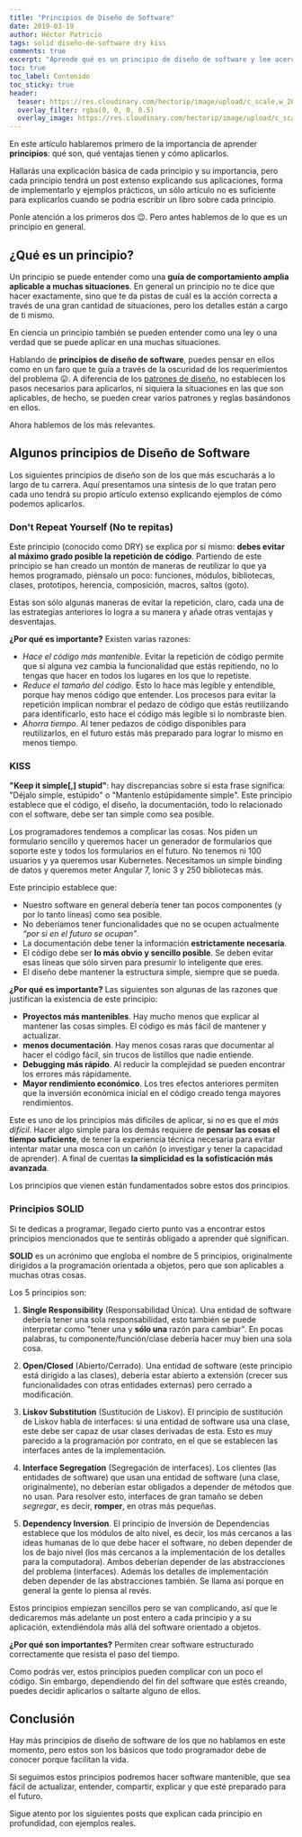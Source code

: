 ```yaml
---
title: "Principios de Diseño de Software"
date: 2019-03-19
author: Héctor Patricio
tags: solid diseño-de-software dry kiss
comments: true
excerpt: "Aprende qué es un principio de diseño de software y lee acerca de los más importantes."
toc: true
toc_label: Contenido
toc_sticky: true
header:
  teaser: https://res.cloudinary.com/hectorip/image/upload/c_scale,w_200/v1552951011/evgeni-tcherkasski-974328-unsplash_kqnoni.jpg
  overlay_filter: rgba(0, 0, 0, 0.5)
  overlay_image: https://res.cloudinary.com/hectorip/image/upload/c_scale,w_1440/v1552951011/evgeni-tcherkasski-974328-unsplash_kqnoni.jpg
---
```


En este artículo hablaremos primero de la importancia de aprender **principios**: qué son, qué ventajas tienen y cómo aplicarlos.

Hallarás una explicación básica de cada principio y su importancia, pero cada principio tendrá un post extenso explicando sus aplicaciones, forma de implementarlo y ejemplos prácticos, un sólo artículo no es suficiente para explicarlos cuando se podría escribir un libro sobre cada principio.

Ponle atención a los primeros dos 😉. Pero antes hablemos de lo que es un principio en general.

## ¿Qué es un principio?

Un principio se puede entender como una **guía de comportamiento amplia aplicable a muchas situaciones**. En general un principio no te dice que hacer exactamente, sino que te da pistas de cuál es la acción correcta a través de una gran cantidad de situaciones, pero los detalles están a cargo de ti mismo.

En ciencia un principio también se pueden entender como una ley o una verdad que se puede aplicar en una muchas situaciones.

Hablando de **principios de diseño de software**, puedes pensar en ellos como en un faro que te guía a través de la oscuridad de los requerimientos del problema 😛. A diferencia de los [patrones de diseño](/2019/02/23/patrones-de-diseno-que-son-y-cuando-usarlos), no establecen los pasos necesarios para aplicarlos, ni siquiera la situaciones en las que son aplicables, de hecho, se pueden crear varios patrones y reglas basándonos en ellos.

Ahora hablemos de los más relevantes.

## Algunos principios de Diseño de Software

Los siguientes principios de diseño son de los que más escucharás a lo largo de tu carrera. Aquí presentamos una síntesis de lo que tratan pero cada uno tendrá su propio artículo extenso explicando ejemplos de cómo podemos aplicarlos.

### Don't Repeat Yourself (No te repitas)

Este principio (conocido como DRY) se explica por sí mismo: **debes evitar al máximo grado posible la repetición de código**. Partiendo de este principio se han creado un montón de maneras de reutilizar lo que ya hemos programado, piénsalo un poco: funciones, módulos, bibliotecas, clases, prototipos, herencia, composición, macros, saltos (goto).

Estas son sólo algunas maneras de evitar la repetición, claro, cada una de las estrategias anteriores lo logra a su manera y añade otras ventajas y desventajas.

**¿Por qué es importante?** Existen varias razones:

* *Hace el código más mantenible*. Evitar la repetición de código permite que si alguna vez cambia la funcionalidad que estás repitiendo, no lo tengas que hacer en todos los lugares en los que lo repetiste.
* *Reduce el tamaño del código*. Esto lo hace más legible y entendible, porque hay menos código que entender. Los procesos para evitar la repetición implican nombrar el pedazo de código que estás reutilizando para identificarlo, esto hace el código más legible si lo nombraste bien.
* *Ahorra tiempo*. Al tener pedazos de código disponibles para reutilizarlos, en el futuro estás más preparado para lograr lo mismo en menos tiempo.

### KISS

**"Keep it simple[,] stupid"**: hay discrepancias sobre si esta frase significa: "Déjalo simple, estúpido" o "Mantenlo estúpidamente simple". Este principio establece que el código, el diseño, la documentación, todo lo relacionado con el software, debe ser tan simple como sea posible.

Los programadores tendemos a complicar las cosas. Nos piden un formulario sencillo y queremos hacer un generador de formularios que soporte este y todos los formularios en el futuro. No tenemos ni 100 usuarios y ya queremos usar Kubernetes. Necesitamos un simple binding de datos y queremos meter Angular 7, Ionic 3 y 250 bibliotecas más.

Este principio establece que:

* Nuestro software en general debería tener tan pocos componentes (y por lo tanto líneas) como sea posible.
* No deberíamos tener funcionalidades que no se ocupen actualmente *“por si en el futuro se ocupan”*.
* La documentación debe tener la información **estrictamente necesaria**.
* El código debe ser **lo más obvio y sencillo posible**. Se deben evitar esas líneas que sólo sirven para presumir lo inteligente que eres.
* El diseño debe mantener la estructura simple, siempre que se pueda.

**¿Por qué es importante?** Las siguientes son algunas de las razones que justifican la existencia de este principio:

* **Proyectos más mantenibles**. Hay mucho menos que explicar al mantener las cosas simples. El código es más fácil de mantener y actualizar.
* **menos documentación**. Hay menos cosas raras que documentar al hacer el código fácil, sin trucos de listillos que nadie entiende.
* **Debugging más rápido**. Al reducir la complejidad se pueden encontrar los errores más rápidamente.
* **Mayor rendimiento económico**. Los tres efectos anteriores permiten que la inversión económica inicial en el código creado tenga mayores rendimientos.

Este es uno de los principios más difíciles de aplicar, si no es que el *más difícil*. Hacer algo simple para los demás requiere de **pensar las cosas el tiempo suficiente**, de tener la experiencia técnica necesaria para evitar intentar matar una mosca con un cañón (o investigar y tener la capacidad de aprender). A final de cuentas **la simplicidad es la sofisticación más avanzada**.

Los principios que vienen están fundamentados sobre estos dos principios.

### Principios SOLID

Si te dedicas a programar, llegado cierto punto vas a encontrar estos principios mencionados que te sentirás obligado a aprender qué significan.

**SOLID** es un acrónimo que engloba el nombre de 5 principios, originalmente dirigidos a la programación orientada a objetos, pero que son aplicables a muchas otras cosas.

Los 5 principios son:

1. **Single Responsibility** (Responsabilidad Única). Una entidad de software debería tener una sola responsabilidad, esto también se puede interpretar como "tener una y **sólo una** razón para cambiar". En pocas palabras, tu componente/función/clase debería hacer muy bien una sola cosa.

2. **Open/Closed** (Abierto/Cerrado). Una entidad de software (este principio está dirigido a las clases), debería estar abierto a extensión (crecer sus funcionalidades con otras entidades externas) pero cerrado a modificación.

3. **Liskov Substitution** (Sustitución de Liskov). El principio de sustitución de Liskov habla de interfaces: si una entidad de software usa una clase, este debe ser capaz de usar clases derivadas de esta. Esto es muy parecido a la programación por contrato, en el que se establecen las interfaces antes de la implementación.

4. **Interface Segregation** (Segregación de interfaces). Los clientes (las entidades de software) que usan una entidad de software (una clase, originalmente), no deberían estar obligados a depender de métodos que no usan. Para resolver esto, interfaces de gran tamaño se deben *segregar*, es decir, **romper**, en otras más pequeñas.

5. **Dependency Inversion**. El principio de Inversión de Dependencias establece que los módulos de alto nivel, es decir, los más cercanos a las ideas humanas de lo que debe hacer el software, no deben depender de los de bajo nivel (los más cercanos a la implementación de los detalles para la computadora). Ambos deberían depender de las abstracciones del problema (interfaces). Además los detalles de implementación deben depender de las abstracciones también. Se llama así porque en general la gente lo piensa al revés.

Estos principios empiezan sencillos pero se van complicando, así que le dedicaremos más adelante un post entero a cada principio y a su aplicación, extendiéndola más allá del software orientado a objetos.

**¿Por qué son importantes?** Permiten crear software estructurado correctamente que resista el paso del tiempo.

Como podrás ver, estos principios pueden complicar con un poco el código. Sin embargo, dependiendo del fin del software que estés creando, puedes decidir aplicarlos o saltarte alguno de ellos.

## Conclusión

Hay más principios de diseño de software de los que no hablamos en este momento, pero estos son los básicos que todo programador debe de conocer porque facilitan la vida.

Si seguimos estos principios podremos hacer software mantenible, que sea fácil de actualizar, entender, compartir, explicar y que esté preparado para el futuro.

Sigue atento por los siguientes posts que explican cada principio en profundidad, con ejemplos reales.
